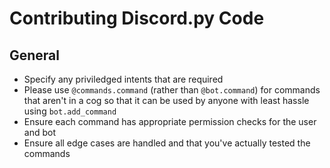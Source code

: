 # Contributing Discord.py Code

## General
- Specify any priviledged intents that are required
- Please use `@commands.command` (rather than `@bot.command`)
  for commands that aren't in a cog so that it can be used by
  anyone with least hassle using `bot.add_command`
- Ensure each command has appropriate permission checks for the user and bot
- Ensure all edge cases are handled and that you've actually tested the commands
